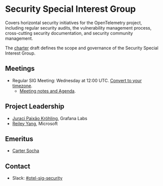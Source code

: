 # Security Special Interest Group

Covers horizontal security initiatives for the OpenTelemetry project, including
regular security audits, the vulnerability management process, cross-cutting
security documentation, and security community management.

The [charter](./sig-security-charter.md) draft defines the scope and governance
of the Security Special Interest Group.

## Meetings

* Regular SIG Meeting: Wednesday at 12:00 UTC. [Convert to your timezone](https://dateful.com/convert/utc?t=12).
  * [Meeting notes and Agenda](https://docs.google.com/document/d/1P2xejC7lEkOV_Z-8E0oZPXLK5HOnUPNuRqKP0ZQ5fpg).

## Project Leadership

* [Juraci Paixão Kröhling](https://github.com/jpkrohling), Grafana Labs
* [Reiley Yang](https://github.com/reyang), Microsoft

## Emeritus

* [Carter Socha](https://github.com/cartersocha)

## Contact

* Slack:
  [#otel-sig-security](https://cloud-native.slack.com/archives/C05A85QC281)
